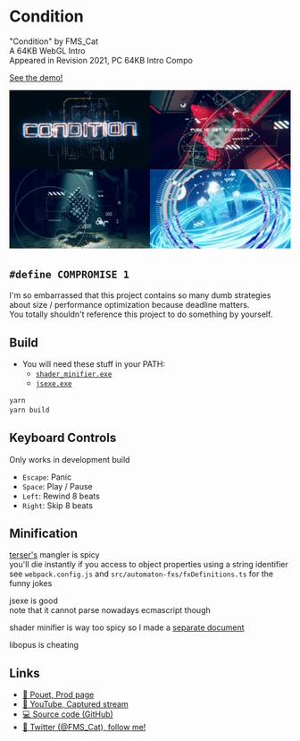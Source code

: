 # Condition

"Condition" by FMS_Cat  
A 64KB WebGL Intro  
Appeared in Revision 2021, PC 64KB Intro Compo

[See the demo!](https://fms-cat.github.io/condition/pages)

![Condition](./pages/condition.png)

## `#define COMPROMISE 1`

I'm so embarrassed that this project contains so many dumb strategies about size / performance optimization because deadline matters.  
You totally shouldn't reference this project to do something by yourself.

## Build

- You will need these stuff in your PATH:
  - [`shader_minifier.exe`](https://github.com/laurentlb/Shader_Minifier)
  - [`jsexe.exe`](https://www.pouet.net/)

```sh
yarn
yarn build
```

## Keyboard Controls

Only works in development build

- `Escape`: Panic
- `Space`: Play / Pause
- `Left`: Rewind 8 beats
- `Right`: Skip 8 beats

## Minification

[terser's](https://terser.org/docs/api-reference.html) mangler is spicy  
you'll die instantly if you access to object properties using a string identifier  
see `webpack.config.js` and `src/automaton-fxs/fxDefinitions.ts` for the funny jokes

jsexe is good  
note that it cannot parse nowadays ecmascript though

shader minifier is way too spicy so I made a [separate document](./shader-minifier-tips.md)

libopus is cheating

## Links

- [🔦 Pouet, Prod page](https://www.pouet.net/prod.php?which=88544)
- [🎥 YouTube, Captured stream](https://www.youtube.com/watch?v=eZjd4aLmfus)
- [💻 Source code (GitHub)](https://github.com/FMS-Cat/condition)
- [🐣 Twitter (@FMS_Cat), follow me!](https://twitter.com/FMS_Cat)
